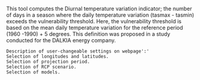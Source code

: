  This tool computes the Diurnal temperature variation indicator; the number of days in a season where the daily temperature variation (tasmax - tasmin) exceeds the vulnerability threshold. Here, the vulnerability threshold is based on the mean daily temperature variation for the  reference period (1960 -1990) + 5 degrees. This definition was proposed in a study conducted for the DALKIA energy company.

    Description of user-changeable settings on webpage':'
    Selection of longitudes and latitudes.
    Selection of projection period.
    Selection of RCP scenario.
    Selection of models.